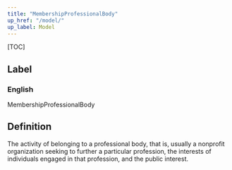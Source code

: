 ```yaml
---
title: "MembershipProfessionalBody"
up_href: "/model/"
up_label: Model
---
```


[TOC]

## Label

### English
MembershipProfessionalBody


## Definition
The activity of belonging to a professional body, that is, usually a nonprofit organization seeking to further a particular profession, the interests of individuals engaged in that  profession, and the public interest. 


    
